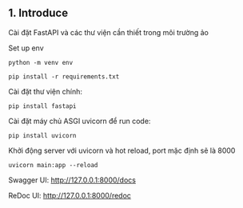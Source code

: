 ## 1. Introduce

Cài đặt FastAPI và các thư viện cần thiết trong môi trường ảo

Set up env

```commandline
python -m venv env

pip install -r requirements.txt
```

Cài đặt thư viện chính:

```commandline
pip install fastapi
```

Cài đặt máy chủ ASGI uvicorn để run code:

```commandline
pip install uvicorn
```

Khởi động server với uvicorn và hot reload, port mặc định sẽ là 8000

```commandline
uvicorn main:app --reload
```

Swagger UI: http://127.0.0.1:8000/docs

ReDoc UI: http://127.0.0.1:8000/redoc
